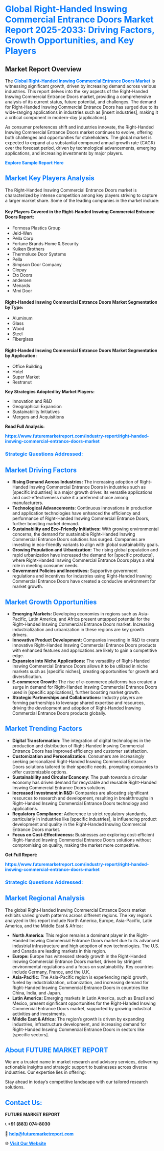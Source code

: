 <h1 style="color: #007BFF;">Global Right-Handed Inswing Commercial Entrance Doors Market Report 2025-2033: Driving Factors, Growth Opportunities, and Key Players</h1>

<section id="overview">
<h2>Market Report Overview</h2>
<p>The <a href="https://www.futuremarketreport.com/industry-report/right-handed-inswing-commercial-entrance-doors-market" style="color: #007BFF; text-decoration: none;"><strong>Global Right-Handed Inswing Commercial Entrance Doors Market</strong></a> is witnessing significant growth, driven by increasing demand across various industries. This report delves into the key aspects of the Right-Handed Inswing Commercial Entrance Doors market, providing a comprehensive analysis of its current status, future potential, and challenges. The demand for Right-Handed Inswing Commercial Entrance Doors has surged due to its wide-ranging applications in industries such as [insert industries], making it a critical component in modern-day [applications].</p>
<p>As consumer preferences shift and industries innovate, the Right-Handed Inswing Commercial Entrance Doors market continues to evolve, offering both challenges and opportunities for stakeholders. The global market is expected to expand at a substantial compound annual growth rate (CAGR) over the forecast period, driven by technological advancements, emerging applications, and increasing investments by major players.</p>
</section>

<section id="overview">
<p><a href="https://www.futuremarketreport.com/request-sample/reportId=29532" style="color: #007BFF; text-decoration: none;"><strong>Explore Sample Report Here</strong></a></p>
</section>

<section id="key-players">
<h2 style="color: #007BFF;">Market Key Players Analysis</h2>
<p>The Right-Handed Inswing Commercial Entrance Doors market is characterized by intense competition among key players striving to capture a larger market share. Some of the leading companies in the market include:</p>
<h4>Key Players Covered in the Right-Handed Inswing Commercial Entrance Doors Report:</h4>
<ul><li>Formosa Plastics Group</li><li>Jeld-Wen</li><li>Pella Corp</li><li>Fortune Brands Home &amp; Security</li><li>Kuiken Brothers</li><li>Thermoluxe Door Systems</li><li>Pella</li><li>Simpson Door Company</li><li>Clopay</li><li>Eto Doors</li><li>andersen</li><li>Menards</li><li>Mmi Door</li></ul>
<h4>Right-Handed Inswing Commercial Entrance Doors Market Segmentation by Type:</h4>
<ul><li>Aluminum</li><li>Glass</li><li>Wood</li><li>Steel</li><li>Fiberglass</li></ul>

<h4>Right-Handed Inswing Commercial Entrance Doors Market Segmentation by Application:</h4>
<ul><li>Office Building</li><li>Hotel</li><li>Super Market</li><li>Restranut</li></ul>
<p><strong>Key Strategies Adopted by Market Players:</strong></p>
<ul>
<li>Innovation and R&D</li>
<li>Geographical Expansion</li>
<li>Sustainability Initiatives</li>
<li>Mergers and Acquisitions</li>
</ul>
</section>

<section>
<p><strong>Read Full Analysis: </strong></p><a href="https://www.futuremarketreport.com/industry-report/right-handed-inswing-commercial-entrance-doors-market" style="color: #007BFF; text-decoration: none;"><strong>https://www.futuremarketreport.com/industry-report/right-handed-inswing-commercial-entrance-doors-market</strong></a>
<h3 style="color: #007BFF;">Strategic Questions Addressed:</h3>
</section>

<section id="driving-factors">
<h2 style="color: #007BFF;">Market Driving Factors</h2>
<ul>
<li><strong>Rising Demand Across Industries:</strong> The increasing adoption of Right-Handed Inswing Commercial Entrance Doors in industries such as [specific industries] is a major growth driver. Its versatile applications and cost-effectiveness make it a preferred choice among manufacturers.</li>
<li><strong>Technological Advancements:</strong> Continuous innovations in production and application technologies have enhanced the efficiency and performance of Right-Handed Inswing Commercial Entrance Doors, further boosting market demand.</li>
<li><strong>Sustainability and Eco-Friendly Initiatives:</strong> With growing environmental concerns, the demand for sustainable Right-Handed Inswing Commercial Entrance Doors solutions has surged. Companies are investing in eco-friendly variants to align with global sustainability goals.</li>
<li><strong>Growing Population and Urbanization:</strong> The rising global population and rapid urbanization have increased the demand for [specific products], where Right-Handed Inswing Commercial Entrance Doors plays a vital role in meeting consumer needs.</li>
<li><strong>Government Policies and Incentives:</strong> Supportive government regulations and incentives for industries using Right-Handed Inswing Commercial Entrance Doors have created a conducive environment for market growth.</li>
</ul>
</section>

<section id="growth-opportunities">
<h2 style="color: #007BFF;">Market Growth Opportunities</h2>
<ul>
<li><strong>Emerging Markets:</strong> Developing economies in regions such as Asia-Pacific, Latin America, and Africa present untapped potential for the Right-Handed Inswing Commercial Entrance Doors market. Increasing industrialization and urbanization in these regions are key growth drivers.</li>
<li><strong>Innovative Product Development:</strong> Companies investing in R&D to create innovative Right-Handed Inswing Commercial Entrance Doors products with enhanced features and applications are likely to gain a competitive edge.</li>
<li><strong>Expansion into Niche Applications:</strong> The versatility of Right-Handed Inswing Commercial Entrance Doors allows it to be utilized in niche markets such as [specific niches], creating opportunities for growth and diversification.</li>
<li><strong>E-commerce Growth:</strong> The rise of e-commerce platforms has created a surge in demand for Right-Handed Inswing Commercial Entrance Doors used in [specific applications], further boosting market growth.</li>
<li><strong>Strategic Partnerships and Collaborations:</strong> Industry players are forming partnerships to leverage shared expertise and resources, driving the development and adoption of Right-Handed Inswing Commercial Entrance Doors products globally.</li>
</ul>
</section>

<section id="trending-factors">
<h2 style="color: #007BFF;">Market Trending Factors</h2>
<ul>
<li><strong>Digital Transformation:</strong> The integration of digital technologies in the production and distribution of Right-Handed Inswing Commercial Entrance Doors has improved efficiency and customer satisfaction.</li>
<li><strong>Customization and Personalization:</strong> Consumers are increasingly seeking personalized Right-Handed Inswing Commercial Entrance Doors solutions tailored to their specific needs, prompting companies to offer customizable options.</li>
<li><strong>Sustainability and Circular Economy:</strong> The push towards a circular economy has driven demand for recyclable and reusable Right-Handed Inswing Commercial Entrance Doors solutions.</li>
<li><strong>Increased Investment in R&D:</strong> Companies are allocating significant resources to research and development, resulting in breakthroughs in Right-Handed Inswing Commercial Entrance Doors technology and applications.</li>
<li><strong>Regulatory Compliance:</strong> Adherence to strict regulatory standards, particularly in industries like [specific industries], is influencing product development and quality in the Right-Handed Inswing Commercial Entrance Doors market.</li>
<li><strong>Focus on Cost-Effectiveness:</strong> Businesses are exploring cost-efficient Right-Handed Inswing Commercial Entrance Doors solutions without compromising on quality, making the market more competitive.</li>
</ul>
</section>

<section>
<p><strong>Get Full Report: </strong></p><a href="https://www.futuremarketreport.com/industry-report/right-handed-inswing-commercial-entrance-doors-market" style="color: #007BFF; text-decoration: none;"><strong>https://www.futuremarketreport.com/industry-report/right-handed-inswing-commercial-entrance-doors-market</strong></a>
<h3 style="color: #007BFF;">Strategic Questions Addressed:</h3>
</section>


<section id="regional-analysis">
<h2 style="color: #007BFF;">Market Regional Analysis</h2>
<p>The global Right-Handed Inswing Commercial Entrance Doors market exhibits varied growth patterns across different regions. The key regions analyzed in this report include North America, Europe, Asia-Pacific, Latin America, and the Middle East & Africa:</p>
<ul>
<li><strong>North America:</strong> This region remains a dominant player in the Right-Handed Inswing Commercial Entrance Doors market due to its advanced industrial infrastructure and high adoption of new technologies. The U.S. and Canada are leading markets in this region.</li>
<li><strong>Europe:</strong> Europe has witnessed steady growth in the Right-Handed Inswing Commercial Entrance Doors market, driven by stringent environmental regulations and a focus on sustainability. Key countries include Germany, France, and the U.K.</li>
<li><strong>Asia-Pacific:</strong> The Asia-Pacific region is experiencing rapid growth, fueled by industrialization, urbanization, and increasing demand for Right-Handed Inswing Commercial Entrance Doors in countries like China, India, and Japan.</li>
<li><strong>Latin America:</strong> Emerging markets in Latin America, such as Brazil and Mexico, present significant opportunities for the Right-Handed Inswing Commercial Entrance Doors market, supported by growing industrial activities and investments.</li>
<li><strong>Middle East & Africa:</strong> The region’s growth is driven by expanding industries, infrastructure development, and increasing demand for Right-Handed Inswing Commercial Entrance Doors in sectors like [specific sectors].</li>
</ul>
</section>

<footer>
<h2 style="color: #007BFF;">About FUTURE MARKET REPORT</h2>
<p>We are a trusted name in market research and advisory services, delivering actionable insights and strategic support to businesses across diverse industries. Our expertise lies in offering:</p>

<p>Stay ahead in today’s competitive landscape with our tailored research solutions.</p>

<h2 style="color: #007BFF;">Contact Us:</h2>
<p><strong>FUTURE MARKET REPORT</strong></p>
<p>📞 <strong>+91 (883) 074-8030</strong></p>
<p>📧 <strong><a href="mailto:help@futuremarketreport.com" style="color: #007BFF;">help@futuremarketreport.com</a></strong></p>
<p>🌐 <strong><a href="https://www.futuremarketreport.com/" style="color: #007BFF;">Visit Our Website</a></strong></p>
</footer>